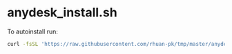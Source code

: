 # anydesk\_install.sh

To autoinstall run:

```bash
curl -fsSL 'https://raw.githubusercontent.com/rhuan-pk/tmp/master/anydesk-installer/anydesk-installer' | bash -
```

